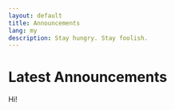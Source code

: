 ```yaml
---
layout: default
title: Announcements
lang: my
description: Stay hungry. Stay foolish.
---
```




# Latest Announcements

Hi!

